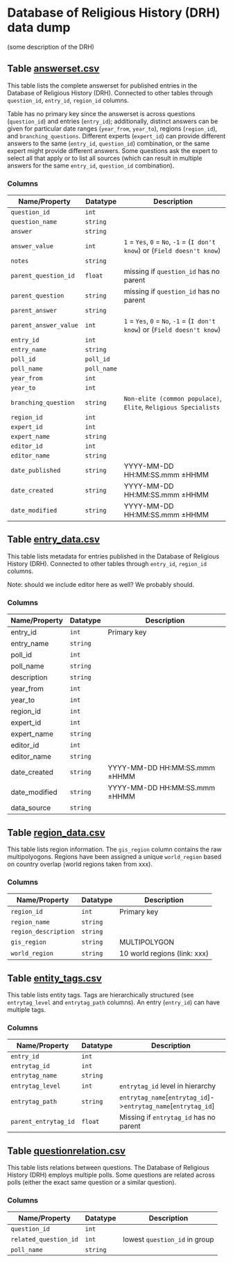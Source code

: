 # Database of Religious History (DRH) data dump

(some description of the DRH)

## <a name="table-valuescsv"></a>Table [answerset.csv](./answerset.csv)

This table lists the complete answerset for published entries in the Database of Religious History (DRH). Connected to other tables through `question_id`, `entry_id`, `region_id` columns. 

Table has no primary key since the answerset is across questions (`question_id`) and entries (`entry_id`); additionally, distinct answers can be given for particular date ranges (`year_from`, `year_to`), regions (`region_id`), and `branching_questions`. Different experts (`expert_id`) can provide different answers to the same (`entry_id`, `question_id`) combination, or the same expert might provide different answers. Some questions ask the expert to select all that apply or to list all sources (which can result in multiple answers for the same `entry_id`, `question_id` combination).

### Columns

Name/Property | Datatype | Description
 --- | --- | --- 
`question_id` | `int` | 
`question_name` | `string` | 
`answer` | `string` | 
`answer_value` | `int` | `1` = `Yes`, `0` = `No`, `-1` = (`I don't know`) or (`Field doesn't know`)
`notes` | `string` | 
`parent_question_id` | `float` | missing if `question_id` has no parent
`parent_question` | `string` | missing if `question_id` has no parent
`parent_answer` | `string` | 
`parent_answer_value` | `int` | `1` = `Yes`, `0` = `No`, `-1` = (`I don't know`) or (`Field doesn't know`)
`entry_id` | `int` | 
`entry_name` | `string` |
`poll_id` | `poll_id` |
`poll_name` | `poll_name` |
`year_from` | `int` | 
`year_to` | `int` | 
`branching_question` | `string` | `Non-elite (common populace)`, `Elite`, `Religious Specialists`
`region_id` | `int` | 
`expert_id` | `int` | 
`expert_name` | `string` | 
`editor_id` | `int` | 
`editor_name` | `string` | 
`date_published` | `string` | YYYY-MM-DD HH:MM:SS.mmm &plusmn;HHMM
`date_created` | `string` | YYYY-MM-DD HH:MM:SS.mmm &plusmn;HHMM
`date_modified` | `string` | YYYY-MM-DD HH:MM:SS.mmm &plusmn;HHMM

## <a name="table-entry_datacsv"></a>Table [entry_data.csv](./entry_data.csv)

This table lists metadata for entries published in the Database of Religious History (DRH). Connected to other tables through `entry_id`, `region_id` columns.

Note: should we include editor here as well? We probably should.

### Columns

Name/Property | Datatype | Description
 --- | --- | --- 
entry_id | `int` | Primary key
entry_name | `string` | 
poll_id | `int` | 
poll_name | `string` | 
description | `string` | 
year_from | `int` | 
year_to | `int` | 
region_id | `int` | 
expert_id | `int` | 
expert_name | `string` | 
editor_id | `int` | 
editor_name | `string` |
date_created | `string` | YYYY-MM-DD HH:MM:SS.mmm &plusmn;HHMM
date_modified | `string` | YYYY-MM-DD HH:MM:SS.mmm &plusmn;HHMM
data_source | `string` | 

## <a name="table-region_datacsv"></a>Table [region_data.csv](./region_data.csv)

This table lists region information. The `gis_region` column contains the raw multipolyogons.
Regions have been assigned a unique `world_region` based on country overlap (world regions taken from xxx). 

### Columns

Name/Property | Datatype | Description
 --- | --- | --- 
`region_id` | `int` | Primary key
`region_name` | `string` | 
`region_description` | `string` | 
`gis_region` | `string` | MULTIPOLYGON 
`world_region` | `string` | 10 world regions (link: xxx)

## <a name="table-entity_tagscsv"></a>Table [entity_tags.csv](./entity_tags.csv)

This table lists entity tags. Tags are hierarchically structured (see `entrytag_level` and `entrytag_path` columns).
An entry (`entry_id`) can have multiple tags. 

### Columns

Name/Property | Datatype | Description
 --- | --- | --- 
`entry_id` | `int` | 
`entrytag_id` | `int` | 
`entrytag_name` | `string` | 
`entrytag_level` | `int` | `entrytag_id` level in hierarchy
`entrytag_path` | `string` | `entrytag_name`[`entrytag_id`]->`entrytag_name`[`entrytag_id`]
`parent_entrytag_id` | `float` | Missing if `entrytag_id` has no parent

## <a name="table-questionrelationcsv"></a>Table [questionrelation.csv](./questionrelation.csv)

This table lists relations between questions. The Database of Religious History (DRH) employs multiple polls.
Some questions are related across polls (either the exact same question or a similar question). 

### Columns

Name/Property | Datatype | Description
 --- | --- | --- 
`question_id` | `int` | 
`related_question_id` | `int` | lowest `question_id` in group 
`poll_name` | `string` | 